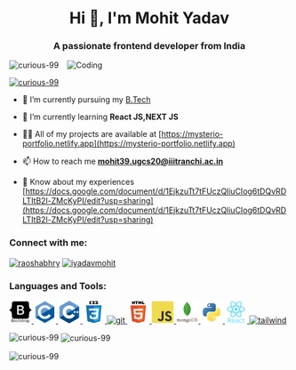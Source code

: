 <h1 align="center">Hi 👋, I'm Mohit Yadav</h1>
<h3 align="center">A passionate frontend developer from India</h3>
<img align="right" alt="Coding" width="400" src="https://cdn.dribbble.com/users/1162077/screenshots/3848914/programmer.gif">

<p align="left"> <img src="https://komarev.com/ghpvc/?username=curious-99&label=Profile%20views&color=0e75b6&style=flat" alt="curious-99" /> </p>

<p align="left"> <a href="https://github.com/ryo-ma/github-profile-trophy"><img src="https://github-profile-trophy.vercel.app/?username=curious-99" alt="curious-99" /></a> </p>

- 🔭 I’m currently pursuing my [B.Tech](https://iiitranchi.ac.in)

- 🌱 I’m currently learning **React JS,NEXT JS**

- 👨‍💻 All of my projects are available at [https://mysterio-portfolio.netlify.app](https://mysterio-portfolio.netlify.app)

- 📫 How to reach me **mohit39.ugcs20@iiitranchi.ac.in**

- 📄 Know about my experiences [https://docs.google.com/document/d/1EjkzuTt7tFUczQliuCIog6tDQvRDLTItB2l-ZMcKyPI/edit?usp=sharing](https://docs.google.com/document/d/1EjkzuTt7tFUczQliuCIog6tDQvRDLTItB2l-ZMcKyPI/edit?usp=sharing)

<h3 align="left">Connect with me:</h3>
<p align="left">
<a href="https://twitter.com/raoshabhry" target="blank"><img align="center" src="https://raw.githubusercontent.com/rahuldkjain/github-profile-readme-generator/master/src/images/icons/Social/twitter.svg" alt="raoshabhry" height="30" width="40" /></a>
<a href="https://instagram.com/iyadavmohit" target="blank"><img align="center" src="https://raw.githubusercontent.com/rahuldkjain/github-profile-readme-generator/master/src/images/icons/Social/instagram.svg" alt="iyadavmohit" height="30" width="40" /></a>
</p>

<h3 align="left">Languages and Tools:</h3>
<p align="left"> <a href="https://getbootstrap.com" target="_blank" rel="noreferrer"> <img src="https://raw.githubusercontent.com/devicons/devicon/master/icons/bootstrap/bootstrap-plain-wordmark.svg" alt="bootstrap" width="40" height="40"/> </a> <a href="https://www.cprogramming.com/" target="_blank" rel="noreferrer"> <img src="https://raw.githubusercontent.com/devicons/devicon/master/icons/c/c-original.svg" alt="c" width="40" height="40"/> </a> <a href="https://www.w3schools.com/cpp/" target="_blank" rel="noreferrer"> <img src="https://raw.githubusercontent.com/devicons/devicon/master/icons/cplusplus/cplusplus-original.svg" alt="cplusplus" width="40" height="40"/> </a> <a href="https://www.w3schools.com/css/" target="_blank" rel="noreferrer"> <img src="https://raw.githubusercontent.com/devicons/devicon/master/icons/css3/css3-original-wordmark.svg" alt="css3" width="40" height="40"/> </a> <a href="https://git-scm.com/" target="_blank" rel="noreferrer"> <img src="https://www.vectorlogo.zone/logos/git-scm/git-scm-icon.svg" alt="git" width="40" height="40"/> </a> <a href="https://www.w3.org/html/" target="_blank" rel="noreferrer"> <img src="https://raw.githubusercontent.com/devicons/devicon/master/icons/html5/html5-original-wordmark.svg" alt="html5" width="40" height="40"/> </a> <a href="https://developer.mozilla.org/en-US/docs/Web/JavaScript" target="_blank" rel="noreferrer"> <img src="https://raw.githubusercontent.com/devicons/devicon/master/icons/javascript/javascript-original.svg" alt="javascript" width="40" height="40"/> </a> <a href="https://www.mongodb.com/" target="_blank" rel="noreferrer"> <img src="https://raw.githubusercontent.com/devicons/devicon/master/icons/mongodb/mongodb-original-wordmark.svg" alt="mongodb" width="40" height="40"/> </a> <a href="https://www.python.org" target="_blank" rel="noreferrer"> <img src="https://raw.githubusercontent.com/devicons/devicon/master/icons/python/python-original.svg" alt="python" width="40" height="40"/> </a> <a href="https://reactjs.org/" target="_blank" rel="noreferrer"> <img src="https://raw.githubusercontent.com/devicons/devicon/master/icons/react/react-original-wordmark.svg" alt="react" width="40" height="40"/> </a> <a href="https://tailwindcss.com/" target="_blank" rel="noreferrer"> <img src="https://www.vectorlogo.zone/logos/tailwindcss/tailwindcss-icon.svg" alt="tailwind" width="40" height="40"/> </a> </p>

<p><img align="left" src="https://github-readme-stats.vercel.app/api/top-langs?username=curious-99&show_icons=true&locale=en&layout=compact" alt="curious-99" /></p>

<p>&nbsp;<img align="center" src="https://github-readme-stats.vercel.app/api?username=curious-99&show_icons=true&locale=en" alt="curious-99" /></p>

<p><img align="center" src="https://github-readme-streak-stats.herokuapp.com/?user=curious-99&" alt="curious-99" /></p>
